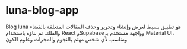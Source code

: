 # luna-blog-app
Blog luna هو تطبيق بسيط لعرض وإنشاء وتحرير وحذف المقالات المتعلقة بالفضاء والفلك. تم بناؤه باستخدام React وSupabase وواجهة مستخدم بـ Material UI، ومناسب لأي شخص مهتم بالنجوم والمجرات وعلوم الكون
